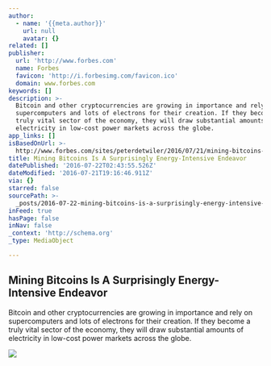 ```yaml
---
author:
  - name: '{{meta.author}}'
    url: null
    avatar: {}
related: []
publisher:
  url: 'http://www.forbes.com'
  name: Forbes
  favicon: 'http://i.forbesimg.com/favicon.ico'
  domain: www.forbes.com
keywords: []
description: >-
  Bitcoin and other cryptocurrencies are growing in importance and rely on
  supercomputers and lots of electrons for their creation. If they become a
  truly vital sector of the economy, they will draw substantial amounts of
  electricity in low-cost power markets across the globe.
app_links: []
isBasedOnUrl: >-
  http://www.forbes.com/sites/peterdetwiler/2016/07/21/mining-bitcoins-is-a-surprisingly-energy-intensive-endeavor/
title: Mining Bitcoins Is A Surprisingly Energy-Intensive Endeavor
datePublished: '2016-07-22T02:43:55.526Z'
dateModified: '2016-07-21T19:16:46.911Z'
via: {}
starred: false
sourcePath: >-
  _posts/2016-07-22-mining-bitcoins-is-a-surprisingly-energy-intensive-endeavor.md
inFeed: true
hasPage: false
inNav: false
_context: 'http://schema.org'
_type: MediaObject

---
```

<article style=""><h1>Mining Bitcoins Is A Surprisingly Energy-Intensive Endeavor</h1><p>Bitcoin and other cryptocurrencies are growing in importance and rely on supercomputers and lots of electrons for their creation. If they become a truly vital sector of the economy, they will draw substantial amounts of electricity in low-cost power markets across the globe.</p><img src="http://specials-images.forbesimg.com/imageserve/527516294/640x434.jpg?fit=scale" /></article>